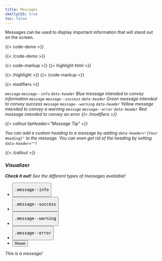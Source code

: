 ```yaml
---
title: Messages
skellyCSS: true
toc: false
---
```


Messages can be used to display important information that will stand out on the screen.

{{< code-demo >}}
<!-- DEMO CODE HERE -->
<div class="message message--info">
  <p class="skeleton" data-lines="2" data-color="var(--med-blue)" data-opacity="0.4"></p>
</div>
{{< /code-demo >}}

{{< code-markup >}}
{{< highlight html >}}
<div class="message">
  <!-- Content goes here! -->
<div>
{{< /highlight >}}
{{< /code-markup >}}

{{< modifiers >}}
<tr>
  <td data-label="Base">
    <code>message</code>
  </td>
  <td data-label="Modifier">
    <code>message--info</code>
  </td>
  <td data-label="Secondary Modifier">
    <i class="pi-ban" aria-hidden="true">
  </td>
  <td data-label="Data Attribute">
    <code>data-header</code>
  </td>
  <td data-label="Behavior">
    Blue message intended to convey information
  </td>
</tr>
<tr>
  <td data-label="Base">
    <code>message</code>
  </td>
  <td data-label="Modifier">
    <code>message--success</code>
  </td>
  <td data-label="Secondary Modifier">
    <i class="pi-ban" aria-hidden="true">
  </td>
  <td data-label="Data Attribute">
    <code>data-header</code>
  </td>
  <td data-label="Behavior">
    Green message intended to convey success
  </td>
</tr>
<tr>
  <td data-label="Base">
    <code>message</code>
  </td>
  <td data-label="Modifier">
    <code>message--warning</code>
  </td>
  <td data-label="Secondary Modifier">
    <i class="pi-ban" aria-hidden="true">
  </td>
  <td data-label="Data Attribute">
    <code>data-header</code>
  </td>
  <td data-label="Behavior">
    Yellow message intended to convey a warning
  </td>
</tr>
<tr>
  <td data-label="Base">
    <code>message</code>
  </td>
  <td data-label="Modifier">
    <code>message--error</code>
  </td>
  <td data-label="Secondary Modifier">
    <i class="pi-ban" aria-hidden="true">
  </td>
  <td data-label="Data Attribute">
    <code>data-header</code>
  </td>
  <td data-label="Behavior">
    Red message intended to convey an error
  </td>
</tr>
{{< /modifiers >}}

{{< callout tipHeader="Message Tip" >}}
  <p>You can add a custom heading to a message by adding <code>data-header="{Your Heading}"</code> to the message. You can even get rid of the heading by setting <code>data-header=""</code>!</p>
{{< /callout >}}

<section class="p-0 my-4">
  <h3 class="mb-3">Visualizer</h3>
  <div class="linear-gradient inverted px-4 py-3 block-container" 
      data-callout-header="tables tip" 
      data-callout-radius="0 3rem 0 3rem"
      data-gradient-direction="30deg"
      data-gradient-start="midnightblue 20%, purple 40%"
      data-gradient-stop="indigo"
      data-gradient-fallback="indigo">
    <i class="pi-rocket mr-1"></i>
    <strong class="mr-1">Check it out!</strong> 
    See the different types of messages available!
  </div>
  <div class="visualizer block-container p-3 py-4 border border--color-lighter border--width-5 tablet-up-2 mb-4">
    <div class="actions block">
      <ul class="list">
        <li>
          <button class="button" data-example-elements="message--info">
            <pre>.message--info</pre>
          </button>
        </li>
        <li>
          <button class="button" data-example-elements="message--success">
            <pre>.message--success</pre>
          </button>
        </li>
        <li>
          <button class="button" data-example-elements="message--warning">
            <pre>.message--warning</pre>
          </button>
        </li>
        <li>
          <button class="button" data-example-elements="message--error">
            <pre>.message--error</pre>
          </button>
        </li>
        <li>
          <button class="button button--salmon text--white" data-reset="true">
            Reset
          </button>
        </li>
      </ul>
    </div>
    <div class="results rounded-2 block background--dark p-3">
      <div class="message message--info">
        This is a message!
      </div>
    </div>
  </div>
<section>
